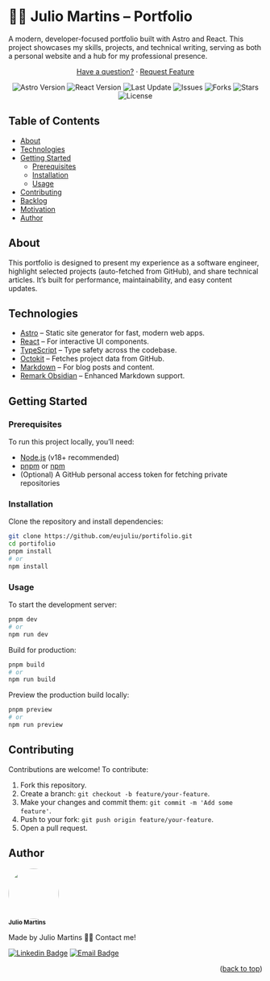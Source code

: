 <a name="readme-top"></a>

# 🧑‍💻 Julio Martins – Portfolio

A modern, developer-focused portfolio built with Astro and React. This project showcases my skills, projects, and technical writing, serving as both a personal website and a hub for my professional presence.

<p align="center">
  <a href="https://github.com/eujuliu/portifolio/issues">Have a question?</a>
  ·
  <a href="https://github.com/eujuliu/portifolio/fork">Request Feature</a>
</p>

<p align="center">
  <img src="https://img.shields.io/badge/Astro-5.11.0-blueviolet" alt="Astro Version">
  <img src="https://img.shields.io/badge/React-19.1.0-61dafb" alt="React Version">
  <img src="https://img.shields.io/github/last-commit/eujuliu/portifolio" alt="Last Update">
  <img src="https://img.shields.io/github/issues/eujuliu/portifolio" alt="Issues">
  <img src="https://img.shields.io/github/forks/eujuliu/portifolio" alt="Forks">
  <img src="https://img.shields.io/github/stars/eujuliu/portifolio" alt="Stars">
  <img src="https://img.shields.io/github/license/eujuliu/portifolio" alt="License">
</p>

## Table of Contents

- [About](#about)
- [Technologies](#technologies)
- [Getting Started](#getting-started)
  - [Prerequisites](#prerequisites)
  - [Installation](#installation)
  - [Usage](#usage)
- [Contributing](#contributing)
- [Backlog](#backlog)
- [Motivation](#motivation)
- [Author](#author)

## About

This portfolio is designed to present my experience as a software engineer, highlight selected projects (auto-fetched from GitHub), and share technical articles. It’s built for performance, maintainability, and easy content updates.

## Technologies

- [Astro](https://astro.build/) – Static site generator for fast, modern web apps.
- [React](https://react.dev/) – For interactive UI components.
- [TypeScript](https://www.typescriptlang.org/) – Type safety across the codebase.
- [Octokit](https://github.com/octokit/octokit.js) – Fetches project data from GitHub.
- [Markdown](https://www.markdownguide.org/) – For blog posts and content.
- [Remark Obsidian](https://github.com/obsidian-community/remark-obsidian) – Enhanced Markdown support.

## Getting Started

### Prerequisites

To run this project locally, you’ll need:

- [Node.js](https://nodejs.org/) (v18+ recommended)
- [pnpm](https://pnpm.io/) or [npm](https://www.npmjs.com/)
- (Optional) A GitHub personal access token for fetching private repositories

### Installation

Clone the repository and install dependencies:

```bash
git clone https://github.com/eujuliu/portifolio.git
cd portifolio
pnpm install
# or
npm install
```

### Usage

To start the development server:

```bash
pnpm dev
# or
npm run dev
```

Build for production:

```bash
pnpm build
# or
npm run build
```

Preview the production build locally:

```bash
pnpm preview
# or
npm run preview
```

## Contributing

Contributions are welcome! To contribute:

1. Fork this repository.
2. Create a branch: `git checkout -b feature/your-feature`.
3. Make your changes and commit them: `git commit -m 'Add some feature'`.
4. Push to your fork: `git push origin feature/your-feature`.
5. Open a pull request.

## Author

<img style="border-radius: 50%;" src="https://avatars.githubusercontent.com/u/49854105?v=4" width="100px;" alt=""/>
<br />
<sub><b>Julio Martins</b></sub></a>

Made by Julio Martins 👋🏽 Contact me!

[![Linkedin Badge](https://img.shields.io/badge/-LinkedIn-1262BF?style=flat&logo=linkedin&logoColor=white)](https://www.linkedin.com/in/ojuliomartins/)
[![Email Badge](https://img.shields.io/badge/-Email-D14836?style=flat&logo=Gmail&logoColor=white)](mailto:contact.juliomartins@gmail.com)

<p align="right">(<a href="#readme-top">back to top</a>)</p>
